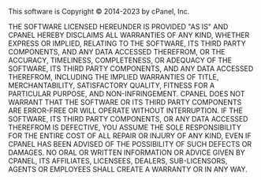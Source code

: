 This software is Copyright © 2014-2023 by cPanel, Inc.  

THE SOFTWARE LICENSED HEREUNDER IS PROVIDED "AS IS" AND CPANEL HEREBY DISCLAIMS 
ALL WARRANTIES OF ANY KIND, WHETHER EXPRESS OR IMPLIED, RELATING TO THE SOFTWARE, 
ITS THIRD PARTY COMPONENTS, AND ANY DATA ACCESSED THEREFROM, OR THE ACCURACY, 
TIMELINESS, COMPLETENESS, OR ADEQUACY OF THE SOFTWARE, ITS THIRD PARTY COMPONENTS, 
AND ANY DATA ACCESSED THEREFROM, INCLUDING THE IMPLIED WARRANTIES OF TITLE, 
MERCHANTABILITY, SATISFACTORY QUALITY, FITNESS FOR A PARTICULAR PURPOSE, AND 
NON-INFRINGEMENT.  CPANEL DOES NOT WARRANT THAT THE SOFTWARE OR ITS THIRD PARTY 
COMPONENTS ARE ERROR-FREE OR WILL OPERATE WITHOUT INTERRUPTION.  IF THE SOFTWARE, 
ITS THIRD PARTY COMPONENTS, OR ANY DATA ACCESSED THEREFROM IS DEFECTIVE, YOU ASSUME 
THE SOLE RESPONSIBILITY FOR THE ENTIRE COST OF ALL REPAIR OR INJURY OF ANY KIND, EVEN 
IF CPANEL HAS BEEN ADVISED OF THE POSSIBILITY OF SUCH DEFECTS OR DAMAGES.  NO ORAL OR 
WRITTEN INFORMATION OR ADVICE GIVEN BY CPANEL, ITS AFFILIATES, LICENSEES, DEALERS, 
SUB-LICENSORS, AGENTS OR EMPLOYEES SHALL CREATE A WARRANTY OR IN ANY WAY.

